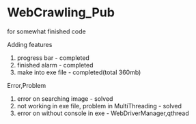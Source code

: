 # WebCrawling_Pub
for somewhat finished code

Adding features
 1. progress bar - completed
 2. finished alarm - completed
 3. make into exe file - completed(total 360mb)

Error,Problem
 1. error on searching image - solved
 2. not working in exe file, problem in MultiThreading - solved
 3. error on without console in exe - WebDriverManager,qthread
